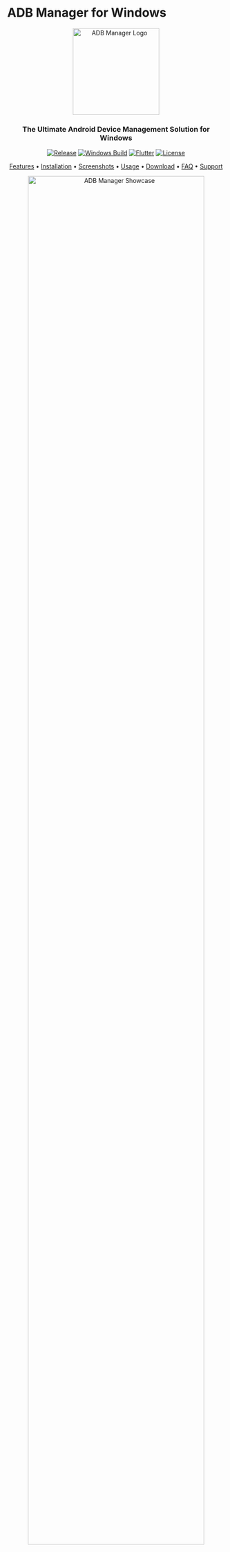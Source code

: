 # ADB Manager for Windows

<div align="center">
  <img src="images/_my_app/app_png.png" alt="ADB Manager Logo" width="200"/>
  <h3>The Ultimate Android Device Management Solution for Windows</h3>
  
  [![Release](https://img.shields.io/badge/Release-v1.1.0-blue.svg)](https://github.com/yourusername/adb_file_manager/releases)
  [![Windows Build](https://img.shields.io/badge/Windows-10/11-0078D6?logo=windows)](https://www.microsoft.com/windows)
  [![Flutter](https://img.shields.io/badge/Flutter-3.0+-02569B?logo=flutter)](https://flutter.dev/)
  [![License](https://img.shields.io/badge/License-GPL_v2-blue.svg)](LICENSE)
</div>

<p align="center">
  <a href="#-key-features">Features</a> •
  <a href="#-installation">Installation</a> •
  <a href="#-screenshots">Screenshots</a> •
  <a href="#-usage">Usage</a> •
  <a href="#-download">Download</a> •
  <a href="#-faq">FAQ</a> •
  <a href="#-support">Support</a>
</p>

<div align="center">
  <img src="assets/images/app-showcase.png" alt="ADB Manager Showcase" width="90%"/>
</div>

## 🚀 Reimagine Android File Management on Windows

**ADB Manager** transforms how Windows users interact with Android devices, replacing cumbersome command-line tools with an elegant, powerful graphical interface. Whether you're a developer, IT professional, or everyday user, our application makes managing Android files as simple as using Windows Explorer.

### Why Choose ADB Manager?

- **Native Windows Experience**: Designed specifically for Windows 10/11 with familiar UI patterns and deep OS integration
- **No Android File Transfer Limitations**: Bypass Google's AFT restrictions with full device access
- **No Root Required**: Access your entire device filesystem without rooting
- **Professional-Grade Tools**: Used by developers, tech professionals, and power users worldwide
- **Privacy-Focused**: Your data stays on your devices with zero cloud dependencies or tracking

## ✨ Key Features

<div align="center">
  <table>
    <tr>
      <td align="center" width="33%">
        <img src="assets/images/feature-explorer.png" width="100"><br>
        <b>Advanced Explorer</b><br>
        Multi-pane, tabbed file browsing with Windows 11 Fluent design
      </td>
      <td align="center" width="33%">
        <img src="assets/images/feature-transfer.png" width="100"><br>
        <b>Lightning Transfers</b><br>
        Multi-threaded file operations up to 10x faster than MTP
      </td>
      <td align="center" width="33%">
        <img src="assets/images/feature-ai.png" width="100"><br>
        <b>AI Assistance</b><br>
        Smart suggestions and automated organization options
      </td>
    </tr>
    <tr>
      <td align="center">
        <img src="assets/images/feature-preview.png" width="100"><br>
        <b>Rich Media Preview</b><br>
        View texts, images, videos and documents without extraction
      </td>
      <td align="center">
        <img src="assets/images/feature-analytics.png" width="100"><br>
        <b>Storage Intelligence</b><br>
        Interactive visualization of device storage with cleanup tools
      </td>
      <td align="center">
        <img src="assets/images/feature-automation.png" width="100"><br>
        <b>Powerful Automation</b><br>
        Scheduled backups, folder synchronization, and batch processing
      </td>
    </tr>
  </table>
</div>

### 🏆 Premium Capabilities

- **Drag & Drop Excellence**: Seamless file transfer between Windows Explorer and any Android device
- **Multi-Device Command Center**: Connect and manage multiple phones, tablets, and Android-based devices simultaneously
- **Intelligent Search Engine**: Find any file instantly with regex support and content-based search
- **Secure Vault**: Password-protected file areas with military-grade encryption
- **App Manager Pro**: Install, extract, backup and manage APK files with version tracking
- **Remote Access**: Connect to devices over Wi-Fi without USB cables (same network)
- **Developer Toolbox**: ADB shell access, logcat viewer, and developer shortcuts

## 📷 Screenshots

<div align="center">
  <img src="assets/images/screenshot-main.png" width="45%"/>
  <img src="assets/images/screenshot-transfer.png" width="45%"/>
  <br/>
  <img src="assets/images/screenshot-analytics.png" width="45%"/>
  <img src="assets/images/screenshot-preview.png" width="45%"/>
</div>

## 📥 Installation

### System Requirements

- Windows 10 version 1809 or Windows 11
- 4GB RAM (8GB recommended for optimal performance)
- 250MB available storage
- USB 2.0 port (USB 3.0+ recommended for faster transfers)
- Internet connection for installation and updates

### Simple Setup Process

1. **Download**: Get the latest installer from our [official website](https://adbfilemanager.com/download) or [GitHub releases](https://github.com/yourusername/adb_file_manager/releases)
2. **Install**: Run the installer with administrator privileges and follow the simple setup wizard
3. **Connect**: Attach your Android device via USB cable
4. **Authorize**: Accept the USB debugging prompt on your Android device
5. **Explore**: Start managing your files with unprecedented ease!

<div align="center">
  <a href="https://github.com/yourusername/adb_file_manager/releases/latest/download/ADBFileManager-Windows-Setup.exe">
    <img src="assets/images/download-button.png" width="250"/>
  </a>
</div>

## 💻 Usage Highlights

### Quick Start Video Tutorial

<div align="center">
  <a href="https://www.youtube.com/watch?v=your_video_id">
    <img src="assets/images/video-thumbnail.png" width="600"/>
  </a>
  <p>Click to watch our 2-minute getting started guide</p>
</div>

### Common Tasks

- **Basic Navigation**: Browse your device storage with familiar Windows Explorer-like controls
- **File Transfer**: Drag files directly from Windows to your device or use the copy/paste buttons
- **Device Backup**: Create full or selective backups of your device with a single click
- **Photo Management**: Import, organize and edit your device photos with built-in tools
- **Storage Cleanup**: Identify and remove unnecessary files with Smart Cleanup recommendations

### Pro Tips

- **Keyboard Shortcuts**: Use Windows shortcuts (Ctrl+C, Ctrl+V, etc.) for faster navigation
- **Split View**: Press F8 to toggle dual-pane mode for easy drag-between-folders operations
- **Custom Filters**: Save search filters for quickly finding specific file types
- **Batch Rename**: Select multiple files and use pattern-based renaming (e.g., "Vacation_{counter}")
- **Quick Connect**: Save frequently used devices for one-click connections

## 🛡️ Security & Privacy

We take your data security seriously:

- **No Cloud Storage**: All operations happen directly between your devices
- **No Data Collection**: We don't track your usage or files
- **Optional Encryption**: Add AES-256 encryption to sensitive transfers
- **Secure Connections**: Verified USB and Wi-Fi connections with device authorization
- **Regular Security Updates**: Continuous security patches and ADB protocol updates

## 📚 Comprehensive Documentation

Our help resources ensure you get the most from ADB Manager:

- [Complete User Guide](https://docs.adbfilemanager.com/windows/guide) - Detailed walkthrough of all features
- [Video Tutorials](https://docs.adbfilemanager.com/videos) - Visual guides for complex operations
- [Troubleshooting](https://docs.adbfilemanager.com/troubleshoot) - Solutions to common issues
- [Developer API](https://docs.adbfilemanager.com/api) - Extend functionality with our plugin system

## ❓ FAQ

<details>
  <summary><b>Do I need to install separate Android drivers?</b></summary>
  In most cases, no. ADB Manager includes universal Android drivers and installs them automatically if needed. For some specific device models, manufacturer drivers may be required.
</details>

<details>
  <summary><b>Is root access required on my Android device?</b></summary>
  No! ADB Manager works perfectly with non-rooted devices. However, if your device is rooted, you'll gain access to additional system files and capabilities.
</details>

<details>
  <summary><b>Can I transfer files wirelessly?</b></summary>
  Yes! As long as your device and PC are on the same Wi-Fi network, you can enable wireless ADB mode for cable-free file management.
</details>

<details>
  <summary><b>How much faster is ADB Manager compared to MTP?</b></summary>
  Our benchmarks show 3-10x faster transfer speeds compared to standard MTP connections, depending on the file types and device models.
</details>

<details>
  <summary><b>Can I use ADB Manager with Android Studio?</b></summary>
  Absolutely! Our application works alongside Android Studio and other development tools, providing a visual file manager that complements the developer workflow.
</details>

## 🎮 User Experiences

<div align="center">
  <table>
    <tr>
      <td width="33%" align="center">
        <img src="assets/images/avatar1.png" width="60" style="border-radius:50%"><br>
        <b>David K.</b> - Software Engineer<br>
        ⭐⭐⭐⭐⭐<br>
        <small><i>"Finally a file manager that doesn't make me want to throw my phone across the room. Lightning fast transfers and the terminal integration is perfect for dev work."</i></small>
      </td>
      <td width="33%" align="center">
        <img src="assets/images/avatar2.png" width="60" style="border-radius:50%"><br>
        <b>Sarah T.</b> - Photographer<br>
        ⭐⭐⭐⭐⭐<br>
        <small><i>"I transfer thousands of RAW photos from my Android weekly. This tool cut my workflow time in half with batch processing and smart organization."</i></small>
      </td>
      <td width="33%" align="center">
        <img src="assets/images/avatar3.png" width="60" style="border-radius:50%"><br>
        <b>Michael R.</b> - IT Admin<br>
        ⭐⭐⭐⭐⭐<br>
        <small><i>"Managing our company's 50+ test devices used to be a nightmare. Now I can batch update files across all connected devices simultaneously."</i></small>
      </td>
    </tr>
  </table>
</div>

## 🔄 Update Policy

- **Automatic Updates**: Receive new features and security patches automatically
- **Release Cycle**: Major updates quarterly, maintenance releases monthly
- **Long-Term Support**: Windows 10/11 support guaranteed through 2026
- **Update Channels**: Choose between stable, beta, or developer preview channels
- **Delta Updates**: Minimal download sizes for bandwidth efficiency

## 🛠️ Troubleshooting & Support

Need help? We've got you covered:

- **In-App Help**: Access context-sensitive help directly within the application
- **Live Chat Support**: Get real-time assistance from our technical team
- **Community Forums**: [forums.adbfilemanager.com](https://forums.adbfilemanager.com)
- **Knowledge Base**: [support.adbfilemanager.com](https://support.adbfilemanager.com)
- **Email**: help@adbfilemanager.com (24-48 hour response)
- **Discord**: [Join our community](https://discord.gg/adbfilemanager) for peer support

## 🚀 Upcoming Features

We're continually improving ADB Manager with these planned additions:

- **Windows Context Menu Integration**: Right-click in Explorer to send files directly to device
- **Cloud Bridge**: Transfer between cloud storage and device without using PC storage
- **Device Screen Mirroring**: Control your Android device directly from Windows
- **Expanded Media Tools**: Built-in audio/video trimming and image editing
- **Multi-PC Sync**: Keep file operations in sync across multiple Windows computers
- **Enhanced Security**: Biometric authentication for sensitive operations

## 🤝 Connect With Us

<div align="center">
  <a href="https://github.com/yourusername/adb_file_manager"><img src="assets/images/github.png" width="40"/></a>
  <a href="https://twitter.com/adbfilemanager"><img src="assets/images/twitter.png" width="40"/></a>
  <a href="https://discord.gg/adbfilemanager"><img src="assets/images/discord.png" width="40"/></a>
  <a href="https://www.youtube.com/c/adbfilemanager"><img src="assets/images/youtube.png" width="40"/></a>
  <a href="https://www.reddit.com/r/adbfilemanager"><img src="assets/images/reddit.png" width="40"/></a>
</div>

## 📄 License

ADB Manager is licensed under the GNU General Public License v2.0 - see the [LICENSE](LICENSE) file for complete details.

---

<div align="center">
  <img src="assets/images/windows-certified.png" width="120"/>
  <p>Optimized for Windows 10 & 11</p>
  <br>
  <p>© 2023 ADB Manager Team. All rights reserved.</p>
  <p>
    <a href="https://adbfilemanager.com/privacy">Privacy Policy</a> •
    <a href="https://adbfilemanager.com/terms">Terms of Use</a> •
    <a href="https://adbfilemanager.com/attribution">Attributions</a>
  </p>
</div>
